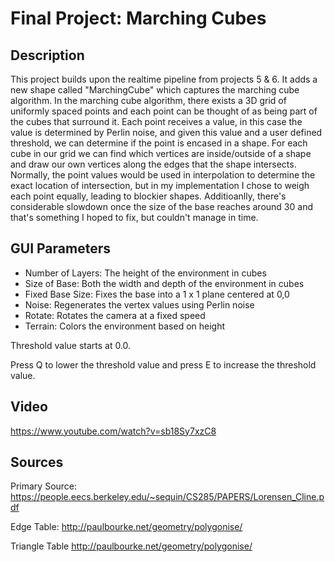 # Final Project: Marching Cubes

## Description
This project builds upon the realtime pipeline from projects 5 & 6. It adds a new shape called "MarchingCube" which captures the marching cube algorithm. In the marching cube algorithm, there exists a 3D grid of uniformly spaced points and each point can be thought of as being part of the cubes that surround it. Each point receives a value, in this case the value is determined by Perlin noise, and given this value and a user defined threshold, we can determine if the point is encased in a shape. For each cube in our grid we can find which vertices are inside/outside of a shape and draw our own vertices along the edges that the shape intersects. Normally, the point values would be used in interpolation to determine the exact location of intersection, but in my implementation I chose to weigh each point equally, leading to blockier shapes. Additioanlly, there's considerable slowdown once the size of the base reaches around 30 and that's something I hoped to fix, but couldn't manage in time.

## GUI Parameters
- Number of Layers: The height of the environment in cubes
- Size of Base: Both the width and depth of the environment in cubes
- Fixed Base Size: Fixes the base into a 1 x 1 plane centered at 0,0
- Noise: Regenerates the vertex values using Perlin noise
- Rotate: Rotates the camera at a fixed speed
- Terrain: Colors the environment based on height

Threshold value starts at 0.0.

Press Q to lower the threshold value and press E to increase the threshold value.

## Video
https://www.youtube.com/watch?v=sb18Sy7xzC8

## Sources
Primary Source: https://people.eecs.berkeley.edu/~sequin/CS285/PAPERS/Lorensen_Cline.pdf

Edge Table: http://paulbourke.net/geometry/polygonise/

Triangle Table http://paulbourke.net/geometry/polygonise/
